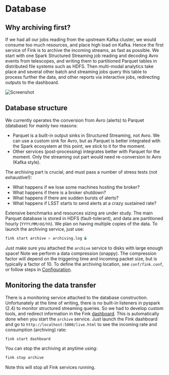 # Database

## Why archiving first?

If we had all our jobs reading from the upstream Kafka cluster, we would consume too much resources, and place high load on Kafka. Hence the first service of Fink is to archive the incoming streams, as fast as possible. We start with one Spark Structured Streaming job reading and decoding Avro events from telescopes, and writing them to partitioned Parquet tables in distributed file systems such as HDFS. Then multi-modal analytics take place and several other batch and streaming jobs query this table to process further the data, and other reports via interactive jobs, redirecting outputs to the dashboard.

![Screenshot](../img/archiving.png)

## Database structure

We currently operates the conversion from Avro (alerts) to Parquet (database) for mainly two reasons:

- Parquet is a built-in output sinks in Structured Streaming, not Avro. We can use a custom sink for Avro, but as Parquet is better integrated with the Spark ecosystem at this point, we stick to it for the moment.
- Other services (post-processing) integrates better with Parquet for the moment. Only the streaming out part would need re-conversion to Avro (Kafka style).

The archiving part is crucial, and must pass a number of stress tests (not exhaustive!):

- What happens if we lose some machines hosting the broker?
- What happens if there is a broker shutdown?
- What happens if there are sudden bursts of alerts?
- What happens if LSST starts to send alerts at a crazy sustained rate?

Extensive benchmarks and resources sizing are under study. The main Parquet database is stored in HDFS (fault-tolerant), and data are partitioned hourly (`YYYY/MM/dd/hh`). We plan on having multiple copies of the data. To launch the archiving service, just use:

```bash
fink start archive > archiving.log &
```

Just make sure you attached the `archive` service to disks with large enough space! Note we perform a data compression (snappy). The compression factor will depend on the triggering time and incoming packet size, but is typically a factor of 10. To define the archiving location, see `conf/fink.conf`, or follow steps in [Configuration](configuration.md).

## Monitoring the data transfer

There is a monitoring service attached to the database construction. Unfortunately at the time of writing, there is no built-in listeners in pyspark (2.4) to monitor structured streaming queries. So we had to develop custom tools, and redirect information in the Fink [dashboard](dashboard.md). This is automatically done when you start the `archive` service. Just launch the Fink dashboard and go to `http://localhost:5000/live.html` to see the incoming rate and consumption (archiving) rate:

```bash
fink start dashboard
```

You can stop the archiving at anytime using:

```bash
fink stop archive
```

Note this will stop all Fink services running.
